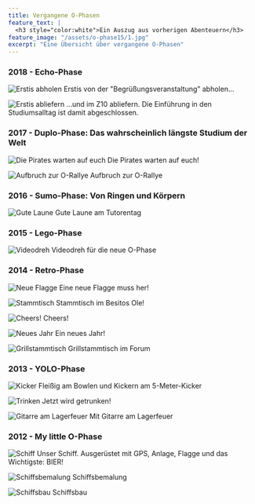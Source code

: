 ```yaml
---
title: Vergangene O-Phasen
feature_text: |
  <h3 style="color:white">Ein Auszug aus vorherigen Abenteuern</h3>
feature_image: "/assets/o-phase15/1.jpg"
excerpt: "Eine Übersicht über vergangene O-Phasen"
---
```


### 2018 - Echo-Phase

![Erstis abholen](/assets/o-phase18/1.jpg)
Erstis von der "Begrüßungsveranstaltung" abholen...

![Erstis abliefern](/assets/o-phase18/2.jpg)
...und im Z10 abliefern.
Die Einführung in den Studiumsalltag ist damit abgeschlossen.


### 2017 - Duplo-Phase: Das wahrscheinlich längste Studium der Welt

![Die Pirates warten auf euch](/assets/o-phase17/2.jpg)
Die Pirates warten auf euch!

![Aufbruch zur O-Rallye](/assets/o-phase17/3.jpg)
Aufbruch zur O-Rallye


### 2016 - Sumo-Phase: Von Ringen und Körpern

![Gute Laune](/assets/o-phase16/1.jpg)
Gute Laune am Tutorentag


### 2015 - Lego-Phase

![Videodreh](/assets/o-phase15/1.jpg)
Videodreh für die neue O-Phase


### 2014 - Retro-Phase

![Neue Flagge](/assets/o-phase14/1.jpg)
Eine neue Flagge muss her!

![Stammtisch](/assets/o-phase14/2.jpg)
Stammtisch im Besitos Ole!

![Cheers!](/assets/o-phase14/3.jpg)
Cheers!

![Neues Jahr](/assets/o-phase14/4.jpg)
Ein neues Jahr!

![Grillstammtisch](/assets/o-phase14/5.jpg)
Grillstammtisch im Forum


### 2013 - YOLO-Phase

![Kicker](/assets/o-phase13/1.jpg)
Fleißig am Bowlen und Kickern am 5-Meter-Kicker

![Trinken](/assets/o-phase13/2.jpg)
Jetzt wird getrunken!

![Gitarre am Lagerfeuer](/assets/o-phase13/3.jpg)
Mit Gitarre am Lagerfeuer


### 2012 - My little O-Phase

![Schiff](/assets/o-phase12/1.jpg)
Unser Schiff. Ausgerüstet mit GPS, Anlage, Flagge und das Wichtigste: BIER!

![Schiffsbemalung](/assets/o-phase12/2.jpg)
Schiffsbemalung

![Schiffsbau](/assets/o-phase12/3.jpg)
Schiffsbau
